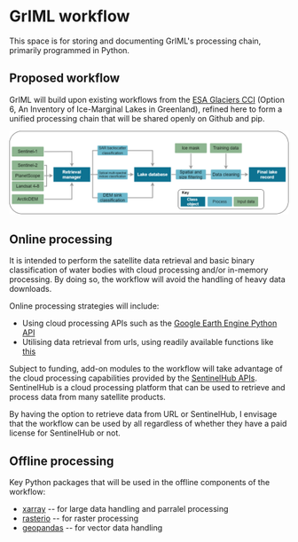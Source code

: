 # GrIML workflow

This space is for storing and documenting GrIML's processing chain, primarily programmed in Python.

## Proposed workflow

GrIML will build upon existing workflows from the <a href="https://catalogue.ceda.ac.uk/uuid/7ea7540135f441369716ef867d217519">ESA Glaciers CCI</a> (Option 6, An Inventory of Ice-Marginal Lakes in Greenland), refined here to form a unified processing chain that will be shared openly on Github and pip.

<img src="https://github.com/PennyHow/pennyhow.github.io/blob/master/assets/images/griml_workflow.png?raw=true" alt="The proposed GrIML workflow." width="1500" align="aligncenter">

## Online processing

It is intended to perform the satellite data retrieval and basic binary classification of water bodies with cloud processing and/or in-memory processing. By doing so, the workflow will avoid the handling of heavy data downloads. 

Online processing strategies will include:

+ Using cloud processing APIs such as the <a href="https://developers.google.com/earth-engine/guides/python_install">Google Earth Engine Python API</a>
+ Utilising data retrieval from urls, using readily available functions like <a href="https://rasterio.readthedocs.io/en/latest/api/rasterio.html?highlight=URL#rasterio.open">this</a>

Subject to funding, add-on modules to the workflow will take advantage of the cloud processing capabilities provided by the <a href="https://sentinelhub-py.readthedocs.io/en/latest/">SentinelHub APIs</a>. SentinelHub is a cloud processing platform that can be used to retrieve and process data from many satellite products.

By having the option to retrieve data from URL or SentinelHub, I envisage that the workflow can be used by all regardless of whether they have a paid license for SentinelHub or not.

## Offline processing

Key Python packages that will be used in the offline components of the workflow:

+ [xarray](https://xarray.pydata.org/en/stable/) -- for large data handling and parralel processing
+ [rasterio](https://rasterio.readthedocs.io/en/latest/) -- for raster processing
+ [geopandas](https://geopandas.org/en/stable/) -- for vector data handling

